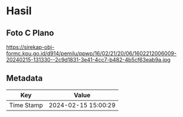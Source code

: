 # Hasil

## Foto C Plano

https://sirekap-obj-formc.kpu.go.id/d914/pemilu/ppwp/16/02/21/20/06/1602212006009-20240215-131330--2c9d1831-3e41-4cc7-b482-4b5cf63eab9a.jpg


## Metadata

| Key        | Value               |
| ---------- | ------------------- |
| Time Stamp | 2024-02-15 15:00:29 |



